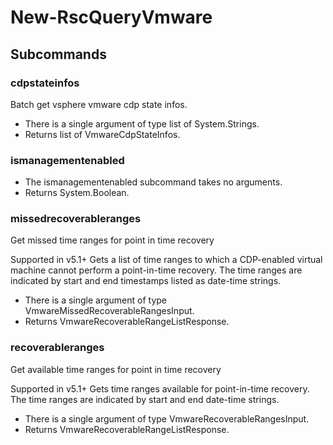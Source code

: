 # New-RscQueryVmware
## Subcommands
### cdpstateinfos
Batch get vsphere vmware cdp state infos.

- There is a single argument of type list of System.Strings.
- Returns list of VmwareCdpStateInfos.
### ismanagementenabled
- The ismanagementenabled subcommand takes no arguments.
- Returns System.Boolean.
### missedrecoverableranges
Get missed time ranges for point in time recovery

Supported in v5.1+
Gets a list of time ranges to which a CDP-enabled virtual machine cannot perform a point-in-time recovery. The time ranges are indicated by start and end timestamps listed as date-time strings.

- There is a single argument of type VmwareMissedRecoverableRangesInput.
- Returns VmwareRecoverableRangeListResponse.
### recoverableranges
Get available time ranges for point in time recovery

Supported in v5.1+
Gets time ranges available for point-in-time recovery. The time ranges are indicated by start and end date-time strings.

- There is a single argument of type VmwareRecoverableRangesInput.
- Returns VmwareRecoverableRangeListResponse.
